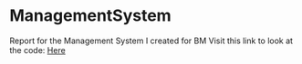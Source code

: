 # ManagementSystem
Report for the Management System I created for BM
Visit this link to look at the code: [Here](www.google.com)
